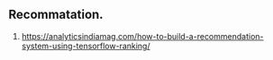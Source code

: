 ## Recommatation.

1. https://analyticsindiamag.com/how-to-build-a-recommendation-system-using-tensorflow-ranking/